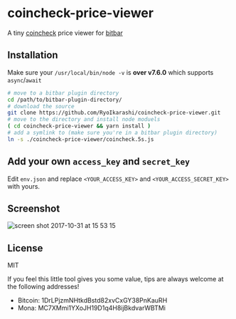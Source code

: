 # coincheck-price-viewer
A tiny [coincheck](https://coincheck.com) price viewer for [bitbar](https://getbitbar.com/)

## Installation

Make sure your `/usr/local/bin/node -v` is **over v7.6.0** which supports `async`/`await`

```bash
# move to a bitbar plugin directory
cd /path/to/bitbar-plugin-directory/
# download the source
git clone https://github.com/RyoIkarashi/coincheck-price-viewer.git
# move to the directory and install node moduels
( cd coincheck-price-viewer && yarn install )
# add a symlink to (make sure you're in a bitbar plugin directory)
ln -s ./coincheck-price-viewer/coincheck.5s.js
```

## Add your own `access_key` and `secret_key`

Edit `env.json` and replace `<YOUR_ACCESS_KEY>` and `<YOUR_ACCESS_SECRET_KEY>` with yours.

## Screenshot
![screen shot 2017-10-31 at 15 53 15](https://user-images.githubusercontent.com/5750408/32211052-25739bd4-be54-11e7-8d99-e65b1fc00d41.png)

## License
MIT

If you feel this little tool gives you some value, tips are always welcome at the following addresses!
- Bitcoin: 1DrLPjzmNHtkdBstd82xvCxGY38PnKauRH
- Mona:    MC7XMmi1YXoJH19D1q4H8ijBkdvarWBTMi
